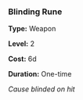 ### Blinding Rune

**Type:** Weapon

**Level:** 2

**Cost:** 6d

**Duration:** One-time

_Cause blinded on hit_

